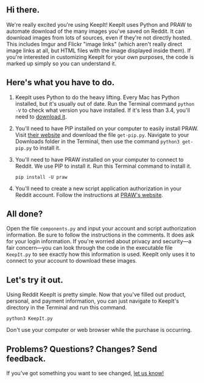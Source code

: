 ## Hi there.

We're really excited you're using KeepIt! KeepIt uses Python and PRAW to automate download of the many images you've saved on Reddit. It can download images from lots of sources, even if they're not directly hosted. This includes Imgur and Flickr "image links" (which aren't really direct image links at all, but HTML files with the image displayed inside them). If you're interested in customizing KeepIt for your own purposes, the code is marked up simply so you can understand it.

## Here's what you have to do.

1.  KeepIt uses Python to do the heavy lifting. Every Mac has Python installed, but it's usually out of date. Run the Terminal command `python -V` to check what version you have installed. If it's less than 3.4, you'll need to [download it](https://www.python.org/).

2.  You'll need to have PIP installed on your computer to easily install PRAW. Visit [their website](https://pip.pypa.io/en/stable/installing/) and download the file `get-pip.py`. Navigate to your Downloads folder in the Terminal, then use the command `python3 get-pip.py` to install it.

3.  You'll need to have PRAW installed on your computer to connect to Reddit. We use PIP to install it. Run this Terminal command to install it.

    `pip install -U praw`
4.  You'll need to create a new script application authorization in your Reddit account. Follow the instructions at [PRAW's website](https://praw.readthedocs.io/en/latest/getting_started/authentication.html#script-application).

## All done?

Open the file `components.py` and input your account and script authorization information. Be sure to follow the instructions in the comments. It does ask for your login information. If you're worried about privacy and security—a fair concern—you can look through the code in the executable file `KeepIt.py` to see exactly how this information is used. KeepIt only uses it to connect to your account to download these images.

## Let's try it out.

Using Reddit KeepIt is pretty simple. Now that you've filled out product, personal, and payment information, you can just navigate to KeepIt's directory in the Terminal and run this command.

`python3 KeepIt.py`

Don't use your computer or web browser while the purchase is occurring.

## Problems? Questions? Changes? Send feedback.

If you've got something you want to see changed, [let us know!](https://andrewrva.typeform.com/to/HL4YOt)
